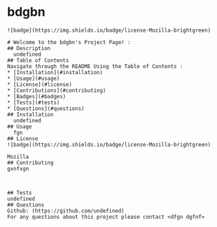 # bdgbn
    ![badge](https://img.shields.io/badge/license-Mozilla-brightgreen)

    # Welcome to the bdgbn's Project Page! : 
    ## Description
      undefined
    ## Table of Contents
    Navigate through the README Using the Table of Contents : 
    * [Installation](#installation)
    * [Usage](#usage)
    * [License](#license)
    * [Contributions](#contributing)
    * [Badges](#badges)
    * [Tests](#tests)
    * [Questions](#questions)
    ## Installation
      undefined
    ## Usage
      fgn
    ## License
    ![badge](https://img.shields.io/badge/license-Mozilla-brightgreen)

    Mozilla
    ## Contributing
    gxnfxgn
    
   
    
    ## Tests
    undefined
    ## Questions
    Github: (https://github.com/undefined)
    For any questions about this project please contact <dfgn dgfnf> 
    